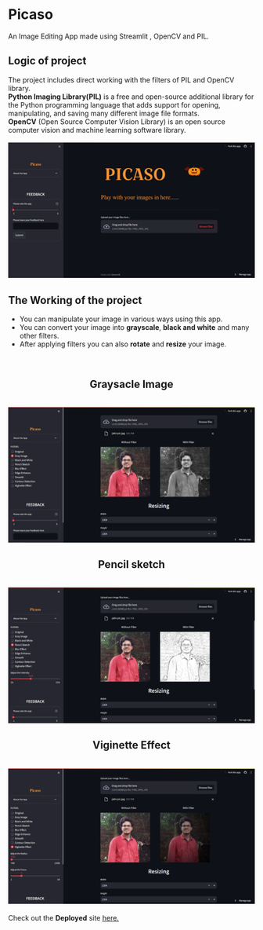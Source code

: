 # Picaso
An Image Editing App made using Streamlit , OpenCV and PIL.<br>
<h2><b>Logic of project</b></h2>
The project includes direct working with the filters of PIL and OpenCV library.<br>
<b>Python Imaging Library(PIL)</b> is a free and open-source additional library for the Python programming language that adds support for opening, manipulating, and saving many different image file formats.<br>
<b>OpenCV</b> (Open Source Computer Vision Library) is an open source computer vision and machine learning software library.
<br>
<br>
<center> <img src="app_preview.png",align = "center",height="350"> </center>
<h2><b>The Working of the project</b></h2>
<ul><li>You can manipulate your image in various ways using this app.
<li>You can convert your image into <b>grayscale</b>, <b>black and white</b> and many other filters</i>.
<li>After applying filters you can also <b>rotate</b> and <b>resize</b> your image.</ul>
<br>
<center><b><h2>Graysacle Image</h2></b></center><br>
<center><img src="grayscale_image.png",align="center",height="200"></center>
<center><b><h2>Pencil sketch</h2></b></center><br>
<img src="pencil_sketch.png",align="center",height="200">
<center><b><h2>Viginette Effect</h2></b></center><br>
<center><img src="Viginette_effect.png",align="center",height="200"></center>
<br>
Check out the <b>Deployed</b> site <a href = "https://picaso.streamlit.app"><u>here.</u></a>
</div>
